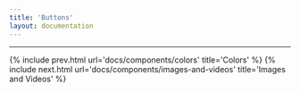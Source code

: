 ```yaml
---
title: 'Buttons'
layout: documentation
---
```


---

{% include prev.html url='docs/components/colors' title='Colors' %}
{% include next.html url='docs/components/images-and-videos' title='Images and Videos' %}
